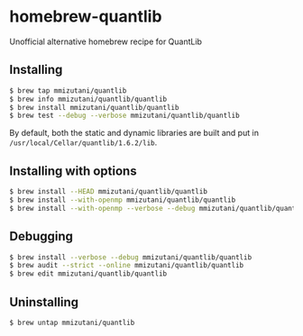 # homebrew-quantlib

Unofficial alternative homebrew recipe for QuantLib

## Installing

```sh
$ brew tap mmizutani/quantlib
$ brew info mmizutani/quantlib/quantlib
$ brew install mmizutani/quantlib/quantlib
$ brew test --debug --verbose mmizutani/quantlib/quantlib
```

By default, both the static and dynamic libraries are built and put in `/usr/local/Cellar/quantlib/1.6.2/lib`.


## Installing with options

```sh
$ brew install --HEAD mmizutani/quantlib/quantlib
$ brew install --with-openmp mmizutani/quantlib/quantlib
$ brew install --with-openmp --verbose --debug mmizutani/quantlib/quantlib
```

## Debugging

```sh
$ brew install --verbose --debug mmizutani/quantlib/quantlib
$ brew audit --strict --online mmizutani/quantlib/quantlib
$ brew edit mmizutani/quantlib/quantlib
```

## Uninstalling

```sh
$ brew untap mmizutani/quantlib
```